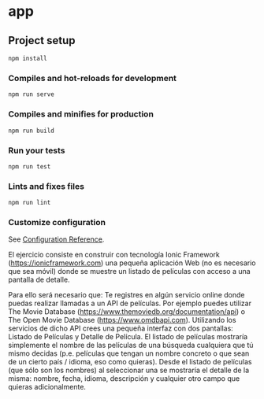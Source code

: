 # app

## Project setup
```
npm install
```

### Compiles and hot-reloads for development
```
npm run serve
```

### Compiles and minifies for production
```
npm run build
```

### Run your tests
```
npm run test
```

### Lints and fixes files
```
npm run lint
```

### Customize configuration
See [Configuration Reference](https://cli.vuejs.org/config/).

El ejercicio consiste en construir con tecnología Ionic Framework (https://ionicframework.com) una pequeña aplicación Web (no es necesario que sea móvil) donde se muestre un listado de películas con acceso a una pantalla de detalle.

Para ello será necesario que:
Te registres en algún servicio online donde puedas realizar llamadas a un API de películas. Por ejemplo puedes utilizar The Movie Database (https://www.themoviedb.org/documentation/api) o The Open Movie Database (https://www.omdbapi.com).
Utilizando los servicios de dicho API crees una pequeña interfaz con dos pantallas: Listado de Películas y Detalle de Película.
El listado de películas mostraría simplemente el nombre de las películas de una búsqueda cualquiera que tú mismo decidas (p.e. películas que tengan un nombre concreto o que sean de un cierto país / idioma, eso como quieras).
Desde el listado de películas (que sólo son los nombres) al seleccionar una se mostraría el detalle de la misma: nombre, fecha, idioma, descripción y cualquier otro campo que quieras adicionalmente.
